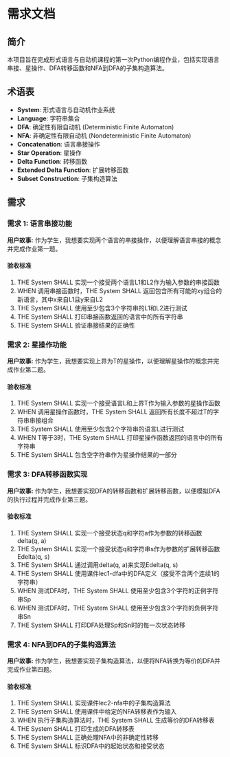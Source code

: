 # 需求文档

## 简介

本项目旨在完成形式语言与自动机课程的第一次Python编程作业，包括实现语言串接、星操作、DFA转移函数和NFA到DFA的子集构造算法。

## 术语表

- **System**: 形式语言与自动机作业系统
- **Language**: 字符串集合
- **DFA**: 确定性有限自动机 (Deterministic Finite Automaton)
- **NFA**: 非确定性有限自动机 (Nondeterministic Finite Automaton)
- **Concatenation**: 语言串接操作
- **Star Operation**: 星操作
- **Delta Function**: 转移函数
- **Extended Delta Function**: 扩展转移函数
- **Subset Construction**: 子集构造算法

## 需求

### 需求 1: 语言串接功能

**用户故事:** 作为学生，我想要实现两个语言的串接操作，以便理解语言串接的概念并完成作业第一题。

#### 验收标准

1. THE System SHALL 实现一个接受两个语言L1和L2作为输入参数的串接函数
2. WHEN 调用串接函数时，THE System SHALL 返回包含所有可能的xy组合的新语言，其中x来自L1且y来自L2
3. THE System SHALL 使用至少包含3个字符串的L1和L2进行测试
4. THE System SHALL 打印串接函数返回的语言中的所有字符串
5. THE System SHALL 验证串接结果的正确性

### 需求 2: 星操作功能

**用户故事:** 作为学生，我想要实现上界为T的星操作，以便理解星操作的概念并完成作业第二题。

#### 验收标准

1. THE System SHALL 实现一个接受语言L和上界T作为输入参数的星操作函数
2. WHEN 调用星操作函数时，THE System SHALL 返回所有长度不超过T的字符串串接组合
3. THE System SHALL 使用至少包含2个字符串的语言L进行测试
4. WHEN T等于3时，THE System SHALL 打印星操作函数返回的语言中的所有字符串
5. THE System SHALL 包含空字符串作为星操作结果的一部分

### 需求 3: DFA转移函数实现

**用户故事:** 作为学生，我想要实现DFA的转移函数和扩展转移函数，以便模拟DFA的执行过程并完成作业第三题。

#### 验收标准

1. THE System SHALL 实现一个接受状态q和字符a作为参数的转移函数delta(q, a)
2. THE System SHALL 实现一个接受状态q和字符串s作为参数的扩展转移函数Edelta(q, s)
3. THE System SHALL 通过调用delta(q, a)来实现Edelta(q, s)
4. THE System SHALL 使用课件lec1-dfa中的DFA定义（接受不含两个连续1的字符串）
5. WHEN 测试DFA时，THE System SHALL 使用至少包含3个字符的正例字符串Sp
6. WHEN 测试DFA时，THE System SHALL 使用至少包含3个字符的负例字符串Sn
7. THE System SHALL 打印DFA处理Sp和Sn时的每一次状态转移

### 需求 4: NFA到DFA的子集构造算法

**用户故事:** 作为学生，我想要实现子集构造算法，以便将NFA转换为等价的DFA并完成作业第四题。

#### 验收标准

1. THE System SHALL 实现课件lec2-nfa中的子集构造算法
2. THE System SHALL 使用课件中给定的NFA转移表作为输入
3. WHEN 执行子集构造算法时，THE System SHALL 生成等价的DFA转移表
4. THE System SHALL 打印生成的DFA转移表
5. THE System SHALL 正确处理NFA中的非确定性转移
6. THE System SHALL 标识DFA中的起始状态和接受状态

